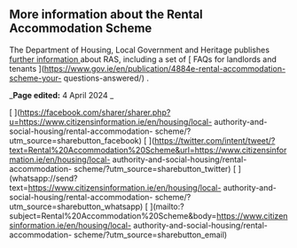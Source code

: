 ##  More information about the Rental Accommodation Scheme

The Department of Housing, Local Government and Heritage publishes [ further
information ](https://www.gov.ie/en/service/rental-accomodation-scheme/) about
RAS, including a set of [ FAQs for landlords and tenants
](https://www.gov.ie/en/publication/4884e-rental-accommodation-scheme-your-
questions-answered/) .

_**Page edited:** 4 April 2024 _

[
](https://facebook.com/sharer/sharer.php?u=https://www.citizensinformation.ie/en/housing/local-
authority-and-social-housing/rental-accommodation-
scheme/?utm_source=sharebutton_facebook) [
](https://twitter.com/intent/tweet/?text=Rental%20Accommodation%20Scheme&url=https://www.citizensinformation.ie/en/housing/local-
authority-and-social-housing/rental-accommodation-
scheme/?utm_source=sharebutton_twitter) [
](whatsapp://send?text=https://www.citizensinformation.ie/en/housing/local-
authority-and-social-housing/rental-accommodation-
scheme/?utm_source=sharebutton_whatsapp) [
](mailto:?subject=Rental%20Accommodation%20Scheme&body=https://www.citizensinformation.ie/en/housing/local-
authority-and-social-housing/rental-accommodation-
scheme/?utm_source=sharebutton_email) [ ](javascript:void\(0\))
